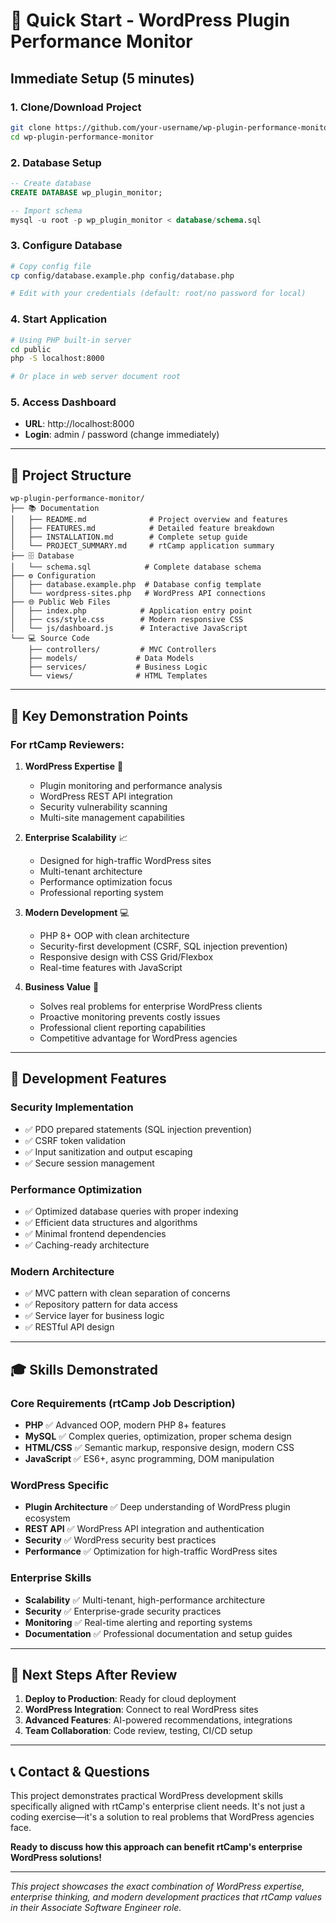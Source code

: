 # 🚀 Quick Start - WordPress Plugin Performance Monitor

## Immediate Setup (5 minutes)

### 1. Clone/Download Project
```bash
git clone https://github.com/your-username/wp-plugin-performance-monitor.git
cd wp-plugin-performance-monitor
```

### 2. Database Setup
```sql
-- Create database
CREATE DATABASE wp_plugin_monitor;

-- Import schema
mysql -u root -p wp_plugin_monitor < database/schema.sql
```

### 3. Configure Database
```bash
# Copy config file
cp config/database.example.php config/database.php

# Edit with your credentials (default: root/no password for local)
```

### 4. Start Application
```bash
# Using PHP built-in server
cd public
php -S localhost:8000

# Or place in web server document root
```

### 5. Access Dashboard
- **URL**: http://localhost:8000
- **Login**: admin / password (change immediately)

---

## 📁 Project Structure
```
wp-plugin-performance-monitor/
├── 📚 Documentation
│   ├── README.md              # Project overview and features
│   ├── FEATURES.md            # Detailed feature breakdown
│   ├── INSTALLATION.md        # Complete setup guide
│   └── PROJECT_SUMMARY.md     # rtCamp application summary
├── 🗄️ Database
│   └── schema.sql            # Complete database schema
├── ⚙️ Configuration
│   ├── database.example.php  # Database config template
│   └── wordpress-sites.php   # WordPress API connections
├── 🌐 Public Web Files
│   ├── index.php            # Application entry point
│   ├── css/style.css        # Modern responsive CSS
│   └── js/dashboard.js      # Interactive JavaScript
└── 💻 Source Code
    ├── controllers/         # MVC Controllers
    ├── models/             # Data Models
    ├── services/           # Business Logic
    └── views/              # HTML Templates
```

---

## 🎯 Key Demonstration Points

### **For rtCamp Reviewers:**

1. **WordPress Expertise** 🎯
   - Plugin monitoring and performance analysis
   - WordPress REST API integration
   - Security vulnerability scanning
   - Multi-site management capabilities

2. **Enterprise Scalability** 📈
   - Designed for high-traffic WordPress sites
   - Multi-tenant architecture
   - Performance optimization focus
   - Professional reporting system

3. **Modern Development** 💻
   - PHP 8+ OOP with clean architecture
   - Security-first development (CSRF, SQL injection prevention)
   - Responsive design with CSS Grid/Flexbox
   - Real-time features with JavaScript

4. **Business Value** 💼
   - Solves real problems for enterprise WordPress clients
   - Proactive monitoring prevents costly issues
   - Professional client reporting capabilities
   - Competitive advantage for WordPress agencies

---

## 🔧 Development Features

### **Security Implementation**
- ✅ PDO prepared statements (SQL injection prevention)
- ✅ CSRF token validation
- ✅ Input sanitization and output escaping
- ✅ Secure session management

### **Performance Optimization**
- ✅ Optimized database queries with proper indexing
- ✅ Efficient data structures and algorithms
- ✅ Minimal frontend dependencies
- ✅ Caching-ready architecture

### **Modern Architecture**
- ✅ MVC pattern with clean separation of concerns
- ✅ Repository pattern for data access
- ✅ Service layer for business logic
- ✅ RESTful API design

---

## 🎓 Skills Demonstrated

### **Core Requirements (rtCamp Job Description)**
- **PHP** ✅ Advanced OOP, modern PHP 8+ features
- **MySQL** ✅ Complex queries, optimization, proper schema design
- **HTML/CSS** ✅ Semantic markup, responsive design, modern CSS
- **JavaScript** ✅ ES6+, async programming, DOM manipulation

### **WordPress Specific**
- **Plugin Architecture** ✅ Deep understanding of WordPress plugin ecosystem
- **REST API** ✅ WordPress API integration and authentication
- **Security** ✅ WordPress security best practices
- **Performance** ✅ Optimization for high-traffic WordPress sites

### **Enterprise Skills**
- **Scalability** ✅ Multi-tenant, high-performance architecture
- **Security** ✅ Enterprise-grade security practices
- **Monitoring** ✅ Real-time alerting and reporting systems
- **Documentation** ✅ Professional documentation and setup guides

---

## 🚀 Next Steps After Review

1. **Deploy to Production**: Ready for cloud deployment
2. **WordPress Integration**: Connect to real WordPress sites
3. **Advanced Features**: AI-powered recommendations, integrations
4. **Team Collaboration**: Code review, testing, CI/CD setup

---

## 📞 Contact & Questions

This project demonstrates practical WordPress development skills specifically aligned with rtCamp's enterprise client needs. It's not just a coding exercise—it's a solution to real problems that WordPress agencies face.

**Ready to discuss how this approach can benefit rtCamp's enterprise WordPress solutions!**

---

*This project showcases the exact combination of WordPress expertise, enterprise thinking, and modern development practices that rtCamp values in their Associate Software Engineer role.*
